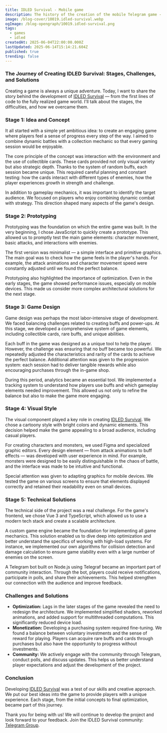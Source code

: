 ```yaml
---
title: IDLED Survival - Mobile game
description: The history of the creation of the mobile Telegram game - IDLED Survival.
image: /blog-cover/10019.idled-survival.webp
ogImage: /blog-opengraph/10019.idled-survival.png
tags:
  - games
  - idled
createdAt: 2025-06-04T22:00:00.000Z
lastUpdated: 2025-06-14T15:14:21.604Z
published: true
trending: false
---
```


### The Journey of Creating IDLED Survival: Stages, Challenges, and Solutions

Creating a game is always a unique adventure. Today, I want to share the story behind the development of [IDLED Survival](https://t.me/idled_survival) — from the first lines of code to the fully realized game world. I'll talk about the stages, the difficulties, and how we overcame them.

### Stage 1: Idea and Concept

It all started with a simple yet ambitious idea: to create an engaging game where players feel a sense of progress every step of the way. I aimed to combine dynamic battles with a collection mechanic so that every gaming session would be enjoyable.

The core principle of the concept was interaction with the environment and the use of collectible cards. These cards provided not only visual variety but also strategic depth. Thanks to the system of random buffs, each session became unique. This required careful planning and constant testing: how the cards interact with different types of enemies, how the player experiences growth in strength and challenge.

In addition to gameplay mechanics, it was important to identify the target audience. We focused on players who enjoy combining dynamic combat with strategy. This direction shaped many aspects of the game's design.

### Stage 2: Prototyping

Prototyping was the foundation on which the entire game was built. In the very beginning, I chose JavaScript to quickly create a prototype. This allowed us to promptly test the main game elements: character movement, basic attacks, and interactions with enemies.

The first version was minimalist — a simple interface and primitive graphics. The main goal was to check how the game feels in the player's hands. For example, the attack animations and character movement speed were constantly adjusted until we found the perfect balance.

Prototyping also highlighted the importance of optimization. Even in the early stages, the game showed performance issues, especially on mobile devices. This made us consider more complex architectural solutions for the next stage.

### Stage 3: Game Design

Game design was perhaps the most labor-intensive stage of development. We faced balancing challenges related to creating buffs and power-ups. At this stage, we developed a comprehensive system of game elements, including collectible cards, rare buffs, and unique abilities.

Each buff in the game was designed as a unique tool to help the player. However, the challenge was ensuring that no buff became too powerful. We repeatedly adjusted the characteristics and rarity of the cards to achieve the perfect balance. Additional attention was given to the progression system: each session had to deliver tangible rewards while also encouraging purchases through the in-game shop.

During this period, analytics became an essential tool. We implemented a tracking system to understand how players use buffs and which gameplay elements needed improvement. This allowed us not only to refine the balance but also to make the game more engaging.

### Stage 4: Visual Style

The visual component played a key role in creating [IDLED Survival](https://t.me/idled_survival). We chose a cartoony style with bright colors and dynamic elements. This decision helped make the game appealing to a broad audience, including casual players.

For creating characters and monsters, we used Figma and specialized graphic editors. Every design element — from attack animations to buff effects — was developed with user experience in mind. For example, monsters were designed to be easily distinguishable in the chaos of battle, and the interface was made to be intuitive and functional.

Special attention was given to adapting graphics for mobile devices. We tested the game on various screens to ensure that elements displayed correctly and retained their readability even on small devices.

### Stage 5: Technical Solutions

The technical side of the project was a real challenge. For the game's frontend, we chose Vue 3 and TypeScript, which allowed us to use a modern tech stack and create a scalable architecture.

A custom game engine became the foundation for implementing all game mechanics. This solution enabled us to dive deep into optimization and better understand the specifics of working with high-load systems. For instance, we implemented our own algorithms for collision detection and damage calculation to ensure game stability even with a large number of enemies on the screen.

A Telegram bot built on Node.js using Telegraf became an important part of community interaction. Through the bot, players could receive notifications, participate in polls, and share their achievements. This helped strengthen our connection with the audience and improve feedback.

### Challenges and Solutions

* **Optimization:** Lags in the later stages of the game revealed the need to redesign the architecture. We implemented simplified shaders, reworked animations, and added support for multithreaded computations. This significantly reduced device load.
* **Monetization:** Developing a purchasing system required fine-tuning. We found a balance between voluntary investments and the sense of reward for playing. Players can acquire rare buffs and cards through purchases but also have the opportunity to progress without investments.
* **Community:** We actively engage with the community through Telegram, conduct polls, and discuss updates. This helps us better understand player expectations and adjust the development of the project.

### Conclusion

Developing [IDLED Survival](https://t.me/idled_survival) was a test of our skills and creative approach. We put our best ideas into the game to provide players with a unique experience. Each stage, from the initial concepts to final optimization, became part of this journey.

Thank you for being with us! We will continue to develop the project and look forward to your feedback. Join the IDLED Survival community: [Telegram Group](https://t.me/idled_survival).
